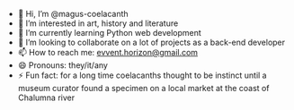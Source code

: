 - 👋 Hi, I’m @magus-coelacanth
- 👀 I’m interested in art, history and literature
- 🌱 I’m currently learning Python web development
- 💞️ I’m looking to collaborate on a lot of projects as a back-end developer
- 📫 How to reach me: evvent.horizon@gmail.com
- 😄 Pronouns: they/it/any
- ⚡ Fun fact: for a long time coelacanths thought to be instinct until a museum curator found a specimen on a local market at the coast of Chalumna river
